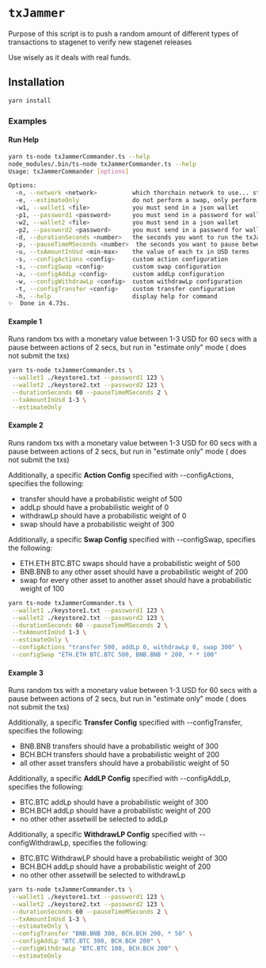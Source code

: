 # `txJammer`

Purpose of this script is to push a random amount of different types of transactions to stagenet to verify new stagenet releases

Use wisely as it deals with real funds.

## Installation

```bash
yarn install
```

### Examples

#### Run Help

```bash
yarn ts-node txJammerCommander.ts --help
node_modules/.bin/ts-node txJammerCommander.ts --help
Usage: txJammerCommander [options]

Options:
  -n, --network <network>          which thorchain network to use... stagenet|mainnet defaults to stagenet
  -e, --estimateOnly               do not perform a swap, only perform an estimate swap
  -w1, --wallet1 <file>            you must send in a json wallet
  -p1, --password1 <password>      you must send in a password for wallet 1
  -w2, --wallet2 <file>            you must send in a json wallet
  -p2, --password2 <password>      you must send in a password for wallet 2
  -d, --durationSeconds <number>   the seconds you want to run the txJammer for
  -p, --pauseTimeMSeconds <number>  the seconds you want to pause between actions
  -u, --txAmountInUsd <min-max>    the value of each tx in USD terms
  -s, --configActions <config>     custom action configuration
  -s, --configSwap <config>        custom swap configuration
  -a, --configAddLp <config>       custom addLp configuration
  -w, --configWithdrawLp <config>  custom withdrawLp configuration
  -t, --configTransfer <config>    custom transfer configuration
  -h, --help                       display help for command
✨  Done in 4.73s.
```

#### Example 1

Runs random txs with a monetary value between 1-3 USD for 60 secs with a pause between actions of 2 secs, but run in "estimate only" mode ( does not submit the txs)

```bash
yarn ts-node txJammerCommander.ts \
 --wallet1 ./keystore1.txt --password1 123 \
 --wallet2 ./keystore2.txt --password2 123 \
 --durationSeconds 60 --pauseTimeMSeconds 2 \
 --txAmountInUsd 1-3 \
 --estimateOnly
```

#### Example 2

Runs random txs with a monetary value between 1-3 USD for 60 secs with a pause between actions of 2 secs, but run in "estimate only" mode ( does not submit the txs)

Additionally, a specific **Action Config** specified with --configActions, specifies the following:

- transfer should have a probabilistic weight of 500
- addLp should have a probabilistic weight of 0
- withdrawLp should have a probabilistic weight of 0
- swap should have a probabilistic weight of 300

Additionally, a specific **Swap Config** specified with --configSwap, specifies the following:

- ETH.ETH BTC.BTC swaps should have a probabilistic weight of 500
- BNB.BNB to any other asset should have a probabilistic weight of 200
- swap for every other asset to another asset should have a probabilistic weight of 100

```bash
yarn ts-node txJammerCommander.ts \
 --wallet1 ./keystore1.txt --password1 123 \
 --wallet2 ./keystore2.txt --password2 123 \
 --durationSeconds 60 --pauseTimeMSeconds 2 \
 --txAmountInUsd 1-3 \
 --estimateOnly \
 --configActions "transfer 500, addLp 0, withdrawLp 0, swap 300" \
 --configSwap "ETH.ETH BTC.BTC 500, BNB.BNB * 200, * * 100"
```

#### Example 3

Runs random txs with a monetary value between 1-3 USD for 60 secs with a pause between actions of 2 secs, but run in "estimate only" mode ( does not submit the txs)

Additionally, a specific **Transfer Config** specified with --configTransfer, specifies the following:

- BNB.BNB transfers should have a probabilistic weight of 300
- BCH.BCH transfers should have a probabilistic weight of 200
- all other asset transfers should have a probabilistic weight of 50

Additionally, a specific **AddLP Config** specified with --configAddLp, specifies the following:

- BTC.BTC addLp should have a probabilistic weight of 300
- BCH.BCH addLp should have a probabilistic weight of 200
- no other other assetwill be selected to addLp

Additionally, a specific **WithdrawLP Config** specified with --configWithdrawLp, specifies the following:

- BTC.BTC WithdrawLP should have a probabilistic weight of 300
- BCH.BCH addLp should have a probabilistic weight of 200
- no other other assetwill be selected to withdrawLp

```bash
yarn ts-node txJammerCommander.ts \
 --wallet1 ./keystore1.txt --password1 123 \
 --wallet2 ./keystore2.txt --password2 123 \
 --durationSeconds 60 --pauseTimeMSeconds 2 \
 --txAmountInUsd 1-3 \
 --estimateOnly \
 --configTransfer "BNB.BNB 300, BCH.BCH 200, * 50" \
 --configAddLp "BTC.BTC 300, BCH.BCH 200" \
 --configWithdrawLp "BTC.BTC 100, BCH.BCH 200" \
 --estimateOnly
```
